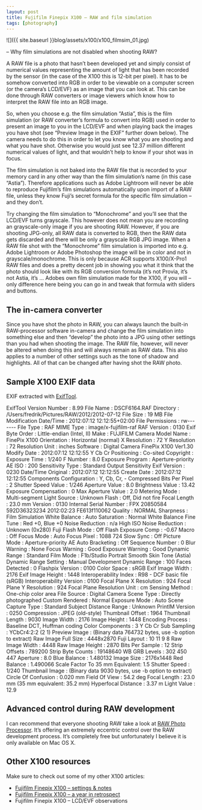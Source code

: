 ```yaml
---
layout: post
title: Fujifilm Finepix X100 – RAW and film simulation
tags: [photography]
---
```


![]({{ site.baseurl }}blog/assets/x100/x100_filmsim_01.jpg)

– Why film simulations are not disabled when shooting RAW?

<!--more-->

A RAW file is a photo that hasn’t been developed yet and simply consist of numerical values representing the amount of light that has been recorded by the sensor (in the case of the X100 this is 12-bit per pixel). It has to be somehow converted into RGB in order to be viewable on a computer screen (or the camera’s LCD/EVF) as an image that you can look at. This can be done through RAW converters or image viewers which know how to interpret the RAW file into an RGB image.

So, when you choose e.g. the film simulation “Astia”, this is the film simulation (or RAW converter’s formula to convert into RGB) used in order to present an image to you in the LCD/EVF and when playing back the images you have shot (see “Preview Image in the EXIF” further down below). The camera needs to do this in order to let you know what you are shooting and what you have shot. Otherwise you would just see 12.37 million different numerical values of light, and that wouldn’t help to know if your shot was in focus.

The film simulation is not baked into the RAW file that is recorded to your memory card in any other way than the film simulation’s name (in this case “Astia”). Therefore applications such as Adobe Lightroom will never be able to reproduce Fujifilm’s film simulations automatically upon import of a RAW file, unless they know Fuji’s secret formula for the specific film simulation – and they don’t.

Try changing the film simulation to “Monochrome” and you’ll see that the LCD/EVF turns grayscale. This however does not mean you are recording an grayscale-only image if you are shooting RAW. However, if you are shooting JPG-only, all RAW data is converted to RGB, then the RAW data gets discarded and there will be only a grayscale RGB JPG image. When a RAW file shot with the “Monochrome” film simulation is imported into e.g. Adobe Lightroom or Adobe Photoshop the image will be in color and not in grayscale/monochrome. This is only because ACR supports X100/X-Pro1 RAW files and does a pretty decent job in showing you what it think that the photo should look like with its RGB conversion formula (it’s not Provia, it’s not Astia, it’s … Adobes own film simulation made for the X100, if you will – only difference here being you can go in and tweak that formula with sliders and buttons.

## The in-camera converter

Since you have shot the photo in RAW, you can always launch the built-in RAW-processor software in-camera and change the film simulation into something else and then “develop” the photo into a JPG using other settings than you had when shooting the image. The RAW file, however, will never be altered when doing this and will always remain as RAW data. This also applies to a number of other settings such as the tone of shadow and highlights. All of that can be changed after having shot the RAW photo.

## Sample X100 EXIF data

EXIF extracted with [ExifTool](http://www.sno.phy.queensu.ca/~phil/exiftool/).

ExifTool Version Number         : 8.99
File Name                       : DSCF6164.RAF
Directory                       : /Users/fredrik/Pictures/RAW/2012/2012-07-12
File Size                       : 19 MB
File Modification Date/Time     : 2012:07:12 12:12:55+02:00
File Permissions                : rw-------
File Type                       : RAF
MIME Type                       : image/x-fujifilm-raf
RAF Version                     : 0130
Exif Byte Order                 : Little-endian (Intel, II)
Make                            : FUJIFILM
Camera Model Name               : FinePix X100
Orientation                     : Horizontal (normal)
X Resolution                    : 72
Y Resolution                    : 72
Resolution Unit                 : inches
Software                        : Digital Camera FinePix X100 Ver1.30
Modify Date                     : 2012:07:12 12:12:55
Y Cb Cr Positioning             : Co-sited
Copyright                       :
Exposure Time                   : 1/240
F Number                        : 8.0
Exposure Program                : Aperture-priority AE
ISO                             : 200
Sensitivity Type                : Standard Output Sensitivity
Exif Version                    : 0230
Date/Time Original              : 2012:07:12 12:12:55
Create Date                     : 2012:07:12 12:12:55
Components Configuration        : Y, Cb, Cr, -
Compressed Bits Per Pixel       : 2
Shutter Speed Value             : 1/246
Aperture Value                  : 8.0
Brightness Value                : 13.42
Exposure Compensation           : 0
Max Aperture Value              : 2.0
Metering Mode                   : Multi-segment
Light Source                    : Unknown
Flash                           : Off, Did not fire
Focal Length                    : 23.0 mm
Version                         : 0130
Internal Serial Number          : FPX 20850584     592D36323234 2012:02:23 FE613f110062
Quality                         : NORMAL
Sharpness                       : Film Simulation
White Balance                   : Auto
Saturation                      : Normal
White Balance Fine Tune         : Red +0, Blue +0
Noise Reduction                 : n/a
High ISO Noise Reduction        : Unknown (0x280)
Fuji Flash Mode                 : Off
Flash Exposure Comp             : -0.67
Macro                           : Off
Focus Mode                      : Auto
Focus Pixel                     : 1088 724
Slow Sync                       : Off
Picture Mode                    : Aperture-priority AE
Auto Bracketing                 : Off
Sequence Number                 : 0
Blur Warning                    : None
Focus Warning                   : Good
Exposure Warning                : Good
Dynamic Range                   : Standard
Film Mode                       : F1b/Studio Portrait Smooth Skin Tone (Astia)
Dynamic Range Setting           : Manual
Development Dynamic Range       : 100
Faces Detected                  : 0
Flashpix Version                : 0100
Color Space                     : sRGB
Exif Image Width                : 2176
Exif Image Height               : 1448
Interoperability Index          : R98 - DCF basic file (sRGB)
Interoperability Version        : 0100
Focal Plane X Resolution        : 924
Focal Plane Y Resolution        : 924
Focal Plane Resolution Unit     : cm
Sensing Method                  : One-chip color area
File Source                     : Digital Camera
Scene Type                      : Directly photographed
Custom Rendered                 : Normal
Exposure Mode                   : Auto
Scene Capture Type              : Standard
Subject Distance Range          : Unknown
PrintIM Version                 : 0250
Compression                     : JPEG (old-style)
Thumbnail Offset                : 1964
Thumbnail Length                : 9030
Image Width                     : 2176
Image Height                    : 1448
Encoding Process                : Baseline DCT, Huffman coding
Color Components                : 3
Y Cb Cr Sub Sampling            : YCbCr4:2:2 (2 1)
Preview Image                   : (Binary data 764732 bytes, use -b option to extract)
Raw Image Full Size             : 4448x2870
Fuji Layout                     : 10 11 9 8
Raw Image Width                 : 4448
Raw Image Height                : 2870
Bits Per Sample                 : 12
Strip Offsets                   : 789200
Strip Byte Counts               : 19148640
WB GRB Levels                   : 302 450 447
Aperture                        : 8.0
Blue Balance                    : 1.480132
Image Size                      : 2176x1448
Red Balance                     : 1.490066
Scale Factor To 35 mm Equivalent: 1.5
Shutter Speed                   : 1/240
Thumbnail Image                 : (Binary data 9030 bytes, use -b option to extract)
Circle Of Confusion             : 0.020 mm
Field Of View                   : 54.2 deg
Focal Length                    : 23.0 mm (35 mm equivalent: 35.2 mm)
Hyperfocal Distance             : 3.37 m
Light Value                     : 12.9

## Advanced control during RAW development

I can recommend that everyone shooting RAW take a look at [RAW Photo Processor](http://www.raw-photo-processor.com/). It’s offering an extremely eccentric control over the RAW development process. It’s completely free but unfortunately I believe it is only available on Mac OS X.

## Other X100 resources

Make sure to check out some of my other X100 articles:

- [Fujifilm Finepix X100 – settings & notes](http://fredrikaverpil.github.io/2012/02/02/fujifilm-x100-settings-and-notes/)
- [Fujifilm Finepix X100 – a year in retrospect](http://fredrikaverpil.github.io/2012/06/12/the-fujifilm-x100-a-year-in-retrospect/)
- Fujifilm Finepix X100 – LCD/EVF observations
